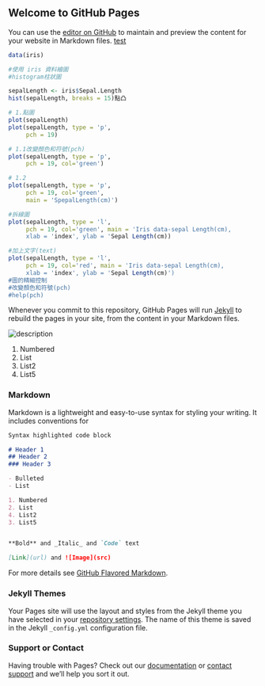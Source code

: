 ## Welcome to GitHub Pages

You can use the [editor on GitHub](https://github.com/Natalieeeee/Natalieeeee.github.io/edit/master/index.md) to maintain and preview the content for your website in Markdown files.
[test](/test.html)

```R
data(iris)

#使用 iris 資料繪圖
#histogram柱狀圖

sepalLength <- iris$Sepal.Length
hist(sepalLength, breaks = 15)點凸

# 1.點圖
plot(sepalLength)
plot(sepalLength, type = 'p',
     pch = 19)

# 1.1改變顏色和符號(pch)
plot(sepalLength, type = 'p',
     pch = 19, col='green')

# 1.2
plot(sepalLength, type = 'p',
     pch = 19, col='green',
     main = 'SpepalLength(cm)')

#拆線圖
plot(sepalLength, type = 'l',
     pch = 19, col='green', main = 'Iris data-sepal Length(cm),
     xlab = 'index', ylab = 'Sepal Length(cm))

#加上文字(text)
plot(sepalLength, type = 'l',
     pch = 19, col='red', main = 'Iris data-sepal Length(cm),
     xlab = 'index', ylab = 'Sepal Length(cm)')
#圖的精細控制
#改變顏色和符號(pch)
#help(pch)
```

Whenever you commit to this repository, GitHub Pages will run [Jekyll](https://jekyllrb.com/) to rebuild the pages in your site, from the content in your Markdown files.

![description](https://github.com/Natalieeeee/Natalieeeee.github.io/raw/master/img/DSC06567.JPG)

1. Numbered
2. List
4. List2
3. List5


### Markdown

Markdown is a lightweight and easy-to-use syntax for styling your writing. It includes conventions for

```markdown
Syntax highlighted code block

# Header 1
## Header 2
### Header 3

- Bulleted
- List

1. Numbered
2. List
4. List2
3. List5


**Bold** and _Italic_ and `Code` text

[Link](url) and ![Image](src)
```

For more details see [GitHub Flavored Markdown](https://guides.github.com/features/mastering-markdown/).

### Jekyll Themes

Your Pages site will use the layout and styles from the Jekyll theme you have selected in your [repository settings](https://github.com/Natalieeeee/Natalieeeee.github.io/settings). The name of this theme is saved in the Jekyll `_config.yml` configuration file.

### Support or Contact

Having trouble with Pages? Check out our [documentation](https://help.github.com/categories/github-pages-basics/) or [contact support](https://github.com/contact) and we’ll help you sort it out.
